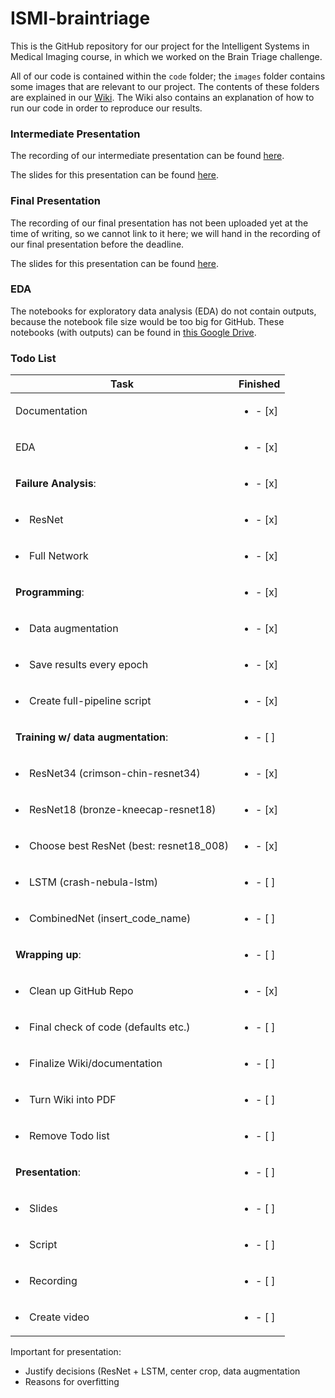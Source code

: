 
# ISMI-braintriage

This is the GitHub repository for our project for the Intelligent Systems in Medical Imaging course, in which we worked on the Brain Triage challenge. 

All of our code is contained within the `code` folder; the `images` folder contains some images that are relevant to our project. The contents of these folders are explained in our [Wiki](https://github.com/fbergh/ISMI-braintriage/wiki). The Wiki also contains an explanation of how to run our code in order to reproduce our results.

### Intermediate Presentation 
The recording of our intermediate presentation can be found [here](https://drive.google.com/file/d/1DiB4p-GpzQ28waAmcRNFXDTw-MOryfH2/view?usp=sharing).

The slides for this presentation can be found [here](https://docs.google.com/presentation/d/1yUGkOMMU637ivkhVN_geklRppa8NqIvNW7mUkztQ098/edit?usp=sharing).

### Final Presentation
The recording of our final presentation has not been uploaded yet at the time of writing, so we cannot link to it here; we will hand in the recording of our final presentation before the deadline.

The slides for this presentation can be found [here](https://docs.google.com/presentation/d/1Lk2_eKBHEC0RsBwmNfKRvFa7-sp2aLw5EsIMMLdpg7E/edit?usp=sharing).


### EDA
The notebooks for exploratory data analysis (EDA) do not contain outputs, because the notebook file size would be too big for GitHub. These notebooks (with outputs) can be found in [this Google Drive](https://drive.google.com/drive/folders/1spe5uzaxuAWm_Les6Fyl_Y5BEq9CoS6D?usp=sharing).






### Todo List
| Task           | Finished | 
|----------------|---------------|
| Documentation | <ul><li>- [x] </li></ul> 
| EDA | <ul><li>- [x] </li></ul> 
| __Failure Analysis__: | <ul><li>- [x] </li></ul> 
| <li>ResNet</li> | <ul><li>- [x] </li></ul> 
| <li>Full Network</li> | <ul><li>- [x] </li></ul> 
| __Programming__: | <ul><li>- [x] </li></ul> 
| <li>Data augmentation</li> | <ul><li>- [x] </li></ul> 
| <li>Save results every epoch</li> | <ul><li>- [x] </li></ul> 
| <li>Create full-pipeline script</li> | <ul><li>- [x] </li></ul> 
| __Training w/ data augmentation__: | <ul><li>- [ ] </li></ul> 
| <li>ResNet34 (crimson-chin-resnet34)</li> | <ul><li>- [x] </li></ul> 
| <li>ResNet18 (bronze-kneecap-resnet18)</li> |  <ul><li>- [x] </li></ul>
| <li>Choose best ResNet (best: resnet18_008)</li> |  <ul><li>- [x] </li></ul>
| <li>LSTM (crash-nebula-lstm)</li> |  <ul><li>- [ ] </li></ul> 
| <li>CombinedNet (insert_code_name)</li> | <ul><li>- [ ] </li></ul> 
| __Wrapping up__: | <ul><li>- [ ] </li></ul> 
| <li>Clean up GitHub Repo | <ul><li>- [x] </li></ul> 
| <li>Final check of code (defaults etc.) | <ul><li>- [ ] </li></ul> 
| <li>Finalize Wiki/documentation | <ul><li>- [ ] </li></ul> 
| <li>Turn Wiki into PDF | <ul><li>- [ ] </li></ul> 
| <li>Remove Todo list | <ul><li>- [ ] </li></ul> 
| __Presentation__: | <ul><li>- [ ] </li></ul> 
| <li>Slides</li> | <ul><li>- [ ] </li></ul> 
| <li>Script</li> | <ul><li>- [ ] </li></ul> 
| <li>Recording</li> | <ul><li>- [ ] </li></ul> 
| <li>Create video</li> | <ul><li>- [ ] </li></ul> 

Important for presentation:
+ Justify decisions (ResNet + LSTM, center crop, data augmentation
+ Reasons for overfitting